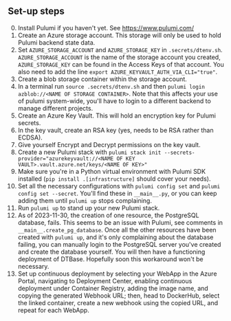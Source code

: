 ## Set-up steps

0. Install Pulumi if you haven't yet. See https://www.pulumi.com/
1. Create an Azure storage account. This storage will only be used to hold Pulumi backend state data.
2. Set `AZURE_STORAGE_ACCOUNT` and `AZURE_STORAGE_KEY` in `.secrets/dtenv.sh`. `AZURE_STORAGE_ACCOUNT` is the name of the storage account you created, `AZURE_STORAGE_KEY` can be found in the Access Keys of that account.  You also need to add the line
`export AZURE_KEYVAULT_AUTH_VIA_CLI="true"`.
3. Create a blob storage container within the storage account.
4. In a terminal run `source .secrets/dtenv.sh` and then `pulumi login azblob://<NAME OF STORAGE CONTAINER>`. Note that this affects your use of pulumi system-wide, you'll have to login to a different backend to manage different projects.
5. Create an Azure Key Vault. This will hold an encryption key for Pulumi secrets.
6. In the key vault, create an RSA key (yes, needs to be RSA rather than ECDSA).
7. Give yourself Encrypt and Decrypt permissions on the key vault.
9. Create a new Pulumi stack with `pulumi stack init --secrets-provider="azurekeyvault://<NAME OF KEY VAULT>.vault.azure.net/keys/<NAME OF KEY>"`
10. Make sure you're in a Python virtual environment with Pulumi SDK installed (`pip install .[infrastructure]` should cover your needs).
11. Set all the necessary configurations with `pulumi config set` and `pulumi config set --secret`. You'll find these in `__main__.py`, or you can keep adding them until `pulumi up` stops complaining.
12. Run `pulumi up` to stand up your new Pulumi stack.
13. As of 2023-11-30, the creation of one resource, the PostgreSQL database, fails. This
    seems to be an issue with Pulumi, see comments in `__main__.create_pg_database`.
    Once all the other resources have been created with `pulumi up`, and it's only
    complaining about the database failing, you can manually login to the PostgreSQL
    server you've created and create the database yourself. You will then have a
    functioning deployment of DTBase. Hopefully soon this workaround won't be necessary.
14. Set up continuous deployment by selecting your WebApp in the Azure Portal, navigating to Deployment Center, enabling continuous deployment under Container Registry, adding the image name, and copying the generated Webhook URL; then, head to DockerHub, select the linked container, create a new webhook using the copied URL, and repeat for each WebApp.
